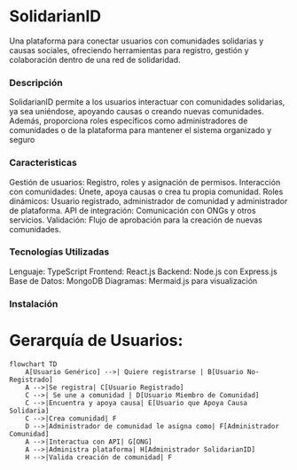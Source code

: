 # SolidarianID 

Una plataforma para conectar usuarios con comunidades solidarias y causas sociales, ofreciendo herramientas para registro, gestión y colaboración dentro de una red de solidaridad.





###  Descripción 

SolidarianID permite a los usuarios interactuar con comunidades solidarias, ya sea uniéndose, apoyando causas o creando nuevas comunidades. Además, proporciona roles específicos como administradores de comunidades o de la plataforma para mantener el sistema organizado y seguro


###  Caracteristicas

Gestión de usuarios: Registro, roles y asignación de permisos.
Interacción con comunidades: Únete, apoya causas o crea tu propia comunidad.
Roles dinámicos: Usuario registrado, administrador de comunidad y administrador de plataforma.
API de integración: Comunicación con ONGs y otros servicios.
Validación: Flujo de aprobación para la creación de nuevas comunidades.


### Tecnologías Utilizadas

Lenguaje: TypeScript
Frontend: React.js
Backend: Node.js con Express.js
Base de Datos: MongoDB
Diagramas: Mermaid.js para visualización



### Instalación 







# Gerarquía de Usuarios:
```mermaid
flowchart TD
    A[Usuario Genérico] -->| Quiere registrarse | B[Usuario No-Registrado]
    A -->|Se registra| C[Usuario Registrado]
    C -->| Se une a comunidad | D[Usuario Miembro de Comunidad]
    C -->|Encuentra y apoya causa| E[Usuario que Apoya Causa Solidaria]
    C -->|Crea comunidad| F
    D -->|Administrador de comunidad le asigna como| F[Administrador Comunidad]
    A -->|Interactua con API| G[ONG]
    A -->|Administra plataforma| H[Administrador SolidarianID]
    H -->|Valida creación de comunidad| F
```
